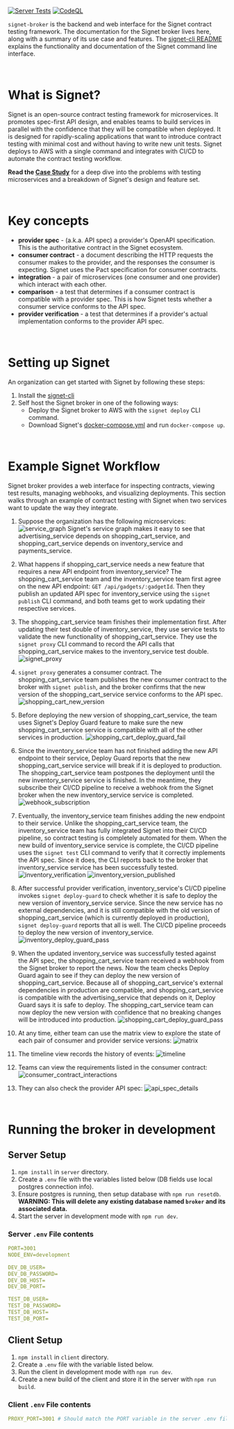 [![Server Tests](https://github.com/contract-testing-framework/broker/actions/workflows/test_server.yml/badge.svg)](https://github.com/contract-testing-framework/broker/actions/workflows/test_server.yml)
[![CodeQL](https://github.com/contract-testing-framework/broker/actions/workflows/github-code-scanning/codeql/badge.svg)](https://github.com/contract-testing-framework/broker/actions/workflows/github-code-scanning/codeql)

`signet-broker` is the backend and web interface for the Signet contract testing framework. The documentation for the Signet broker lives here, along with a summary of its use case and features. The [signet-cli README](https://github.com/signet-framework/signet-cli) explains the functionality and documentation of the Signet command line interface.

&nbsp;  

# What is Signet?

Signet is an open-source contract testing framework for microservices. It promotes spec-first API design, and enables teams to build services in parallel with the confidence that they will be compatible when deployed. It is designed for rapidly-scaling applications that want to introduce contract testing with minimal cost and without having to write new unit tests. Signet deploys to AWS with a single command and integrates with CI/CD to automate the contract testing workflow.

**Read the [Case Study](https://signet-framework.dev/)** for a deep dive into the problems with testing microservices and a breakdown of Signet's design and feature set.

&nbsp;

# Key concepts
- **provider spec** - (a.k.a. API spec) a provider's OpenAPI specification. This is the authoritative contract in the Signet ecosystem.
- **consumer contract** - a document describing the HTTP requests the consumer makes to the provider, and the responses the consumer is expecting. Signet uses the Pact specification for consumer contracts.
- **integration** - a pair of microservices (one consumer and one provider) which interact with each other.
- **comparison** - a test that determines if a consumer contract is compatible with a provider spec. This is how Signet tests whether a consumer service conforms to the API spec.
- **provider verification** - a test that determines if a provider's actual implementation conforms to the provider API spec.

&nbsp;

# Setting up Signet

An organization can get started with Signet by following these steps:
1. Install the [signet-cli](https://github.com/signet-framework/signet-cli)
2. Self host the Signet broker in one of the following ways:
   - Deploy the Signet broker to AWS with the `signet deploy` CLI command.
   - Download Signet's [docker-compose.yml](https://github.com/signet-framework/signet-broker/blob/main/docker-compose.yml) and run `docker-compose up`.

&nbsp;

# Example Signet Workflow

Signet broker provides a web interface for inspecting contracts, viewing test results, managing webhooks, and visualizing deployments. This section walks through an example of contract testing with Signet when two services want to update the way they integrate.

1. Suppose the organization has the following microservices:
![service_graph](https://github.com/signet-framework/signet-broker/blob/main/readme_assets/service_graph.png)
Signet's service graph makes it easy to see that advertising_service depends on shopping_cart_service, and shopping_cart_service depends on inventory_service and payments_service.

1. What happens if shopping_cart_service needs a new feature that requires a new API endpoint from inventory_service? The shopping_cart_service team and the inventory_service team first agree on the new API endpoint: `GET /api/gadgets/:gadgetId`. Then they publish an updated API spec for inventory_service using the `signet publish` CLI command, and both teams get to work updating their respective services.

2. The shopping_cart_service team finishes their implementation first. After updating their test double of inventory_service, they use service tests to validate the new functionality of shopping_cart_service. They use the `signet proxy` CLI command to record the API calls that shopping_cart_service makes to the inventory_service test double.
![signet_proxy](https://github.com/signet-framework/signet-broker/blob/main/readme_assets/signet_proxy.png)

1. `signet proxy` generates a consumer contract. The shopping_cart_service team publishes the new consumer contract to the broker with `signet publish`, and the broker confirms that the new version of the shopping_cart_service service conforms to the API spec.
![shopping_cart_new_version](https://github.com/signet-framework/signet-broker/blob/main/readme_assets/shopping_cart_new_version.png)

1. Before deploying the new version of shopping_cart_service, the team uses Signet's Deploy Guard feature to make sure the new shopping_cart_service service is compatible with all of the other services in production.
![shopping_cart_deploy_guard_fail](https://github.com/signet-framework/signet-broker/blob/main/readme_assets/shopping_cart_deploy_guard_fail.png)

1. Since the inventory_service team has not finished adding the new API endpoint to their service, Deploy Guard reports that the new shopping_cart_service service will break if it is deployed to production. The shopping_cart_service team postpones the deployment until the new inventory_service service is finished. In the meantime, they subscribe their CI/CD pipeline to receive a webhook from the Signet broker when the new inventory_service service is completed.
![webhook_subscription](https://github.com/signet-framework/signet-broker/blob/main/readme_assets/webhook_subscription.png)

1. Eventually, the inventory_service team finishes adding the new endpoint to their service. Unlike the shopping_cart_service team, the inventory_service team has fully integrated Signet into their CI/CD pipeline, so contract testing is completely automated for them. When the new build of inventory_service service is complete, the CI/CD pipeline uses the `signet test` CLI command to verify that it correctly implements the API spec. Since it does, the CLI reports back to the broker that inventory_service service has been successfully tested.
![inventory_verification](https://github.com/signet-framework/signet-broker/blob/main/readme_assets/inventory_verification.png)
![inventory_version_published](https://github.com/signet-framework/signet-broker/blob/main/readme_assets/inventory_version_published.png)

1. After successful provider verification, inventory_service's CI/CD pipeline invokes `signet deploy-guard` to check whether it is safe to deploy the new version of inventory_service service. Since the new service has no external dependencies, and it is still compatible with the old version of shopping_cart_service (which is currently deployed in production), `signet deploy-guard` reports that all is well. The CI/CD pipeline proceeds to deploy the new version of inventory_service.
![inventory_deploy_guard_pass](https://github.com/signet-framework/signet-broker/blob/main/readme_assets/inventory_deploy_guard_pass.png)

1. When the updated inventory_service was successfully tested against the API spec, the shopping_cart_service team received a webhook from the Signet broker to report the news. Now the team checks Deploy Guard again to see if they can deploy the new version of shopping_cart_service. Because all of shopping_cart_service's external dependencies in production are compatible, and shopping_cart_service is compatible with the advertising_service that depends on it, Deploy Guard says it is safe to deploy. The shopping_cart_service team can now deploy the new version with confidence that no breaking changes will be introduced into production.
![shopping_cart_deploy_guard_pass](https://github.com/signet-framework/signet-broker/blob/main/readme_assets/shopping_cart_deploy_guard_pass.png)

1. At any time, either team can use the matrix view to explore the state of each pair of consumer and provider service versions:
![matrix](https://github.com/signet-framework/signet-broker/blob/main/readme_assets/comparison_matrix.png)

1. The timeline view records the history of events:
![timeline](https://github.com/signet-framework/signet-broker/blob/main/readme_assets/timeline.png)

1. Teams can view the requirements listed in the consumer contract:
![consumer_contract_interactions](https://github.com/signet-framework/signet-broker/blob/main/readme_assets/consumer_contract_interactions.png)

1. They can also check the provider API spec:
![api_spec_details](https://github.com/signet-framework/signet-broker/blob/main/readme_assets/api_spec_details.png)

&nbsp;
# Running the broker in development

## Server Setup

1. `npm install` in `server` directory.
2. Create a `.env` file with the variables listed below (DB fields use local postgres connection info).
3. Ensure postgres is running, then setup database with `npm run resetdb`. **WARNING: This will delete any existing database named `broker` and its associated data.**
4. Start the server in development mode with `npm run dev`.

### Server `.env` File contents
```yaml
PORT=3001
NODE_ENV=development

DEV_DB_USER=
DEV_DB_PASSWORD=
DEV_DB_HOST=
DEV_DB_PORT=

TEST_DB_USER=
TEST_DB_PASSWORD=
TEST_DB_HOST=
TEST_DB_PORT=
```

## Client Setup

1. `npm install` in `client` directory.
2. Create a `.env` file with the variable listed below.
3. Run the client in development mode with `npm run dev`.
4. Create a new build of the client and store it in the server with `npm run build`.

### Client `.env` File contents

```yaml
PROXY_PORT=3001 # Should match the PORT variable in the server .env file
```
